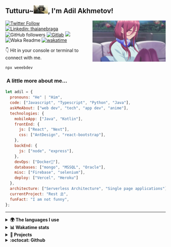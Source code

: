 <h2>Tutturu~<img src="img/tuturu.gif" width="45" alt="">, I'm Adil Akhmetov! <img src="img/miku-dance.gif" width="50" alt=""></h2>
<img align='right' src="img/miku.gif" width="230" alt="">
<a href="https://sdu.edu.kz/"><img src="img/sdu-ahegao.svg" align="right" width="100" alt=""></a>
</em></p>

[![Twitter Follow](https://img.shields.io/twitter/follow/weeebdev?label=Follow)](https://twitter.com/intent/follow?screen_name=weeebdev)
[![Linkedin: thaianebraga](https://img.shields.io/badge/-adildev-blue?style=flat-square&logo=Linkedin&logoColor=white&link=https://www.linkedin.com/in/adildev/)](https://www.linkedin.com/in/adildev/)
![GitHub followers](https://img.shields.io/github/followers/weeebdev?label=Follow&style=flat-square)
[![Gitlab](https://img.shields.io/badge/Gitlab-weeebdev-orange?style=flat-square&logo=gitlab)](https://gitlab.com/weeebdev)
![](https://visitor-badge.glitch.me/badge?page_id=weeebdev.weeebdev)
![Waka Readme](https://github.com/weeebdev/weeebdev/workflows/Waka%20Readme/badge.svg)
[![wakatime](https://wakatime.com/badge/user/1fb6390f-222e-4088-8de8-840ef1443858.svg)](https://wakatime.com/@1fb6390f-222e-4088-8de8-840ef1443858)
<!-- [![Leetcode badge](https://leetcode-badge.chyroc.cn/?name=user3449f)](https://leetcode.com/user3449f/) -->

👇 Hit in your console or terminal to connect with me.

```bash
npx weeebdev
```

### <img src="https://media.giphy.com/media/VgCDAzcKvsR6OM0uWg/giphy.gif" width="50" alt=""> A little more about me...

```javascript
let adil = {
  pronouns: "He" | "Him",
  code: ["Javascript", "Typescript", "Python", "Java"],
  askMeAbout: ["web dev", "tech", "app dev", "anime"],
  technologies: {
    mobileApp: ["Java", "Kotlin"],
    frontEnd: {
      js: ["React", "Next"],
      css: ["AntDesign", "react-bootstrap"],
    },
    backEnd: {
      js: ["node", "express"],
    },
    devOps: ["Docker🐳"],
    databases: ["mongo", "MSSQL", "Oracle"],
    misc: ["Firebase", "selenium"],
    deploy: ["Vercel", "Heroku"]
  },
  architecture: ["Serverless Architecture", "Single page applications"],
  currentProject: "Rest ⛱",
  funFact: "I am not funny",
};
```

---

<details>
  <summary><b>🌍 The languages I use</b></summary>
  <hr>
  
  
| ⏰ Past month | ⌛️ Past Year |
|---|---|
| <a href="https://wakatime.com/@adildev"><img src="https://wakatime.com/share/@adilDev/4ebe423a-b427-4031-b073-d221b9528df7.svg" height="300px"></a> | <a href="https://wakatime.com/@adildev"><img src="https://wakatime.com/share/@adilDev/1b4a30f1-9a7f-47fe-b8d2-0fc90f37fcd3.svg" height="300px"></a> |
</details>

<details>
<summary><b>📊 Wakatime stats</b><br></summary>
<div>
<hr/>

<!--START_SECTION:waka-->
![Code Time](http://img.shields.io/badge/Code%20Time-5%2C439%20hrs%2023%20mins-blue)

![Profile Views](http://img.shields.io/badge/Profile%20Views-1-blue)

![Lines of code](https://img.shields.io/badge/From%20Hello%20World%20I%27ve%20Written-10.3%20million%20lines%20of%20code-blue)

**🐱 My GitHub Data** 

> 📦 1.0 MB Used in GitHub's Storage 
 > 
> 💼 Opted to Hire
 > 
> 📜 65 Public Repositories 
 > 
> 🔑 19 Private Repositories 
 > 
**I'm an Early 🐤** 

```text
🌞 Morning                438 commits         █░░░░░░░░░░░░░░░░░░░░░░░░   04.90 % 
🌆 Daytime                4113 commits        ████████████░░░░░░░░░░░░░   46.04 % 
🌃 Evening                3512 commits        ██████████░░░░░░░░░░░░░░░   39.31 % 
🌙 Night                  870 commits         ██░░░░░░░░░░░░░░░░░░░░░░░   09.74 % 
```
📅 **I'm Most Productive on Tuesday** 

```text
Monday                   1075 commits        ███░░░░░░░░░░░░░░░░░░░░░░   12.03 % 
Tuesday                  2226 commits        ██████░░░░░░░░░░░░░░░░░░░   24.92 % 
Wednesday                1075 commits        ███░░░░░░░░░░░░░░░░░░░░░░   12.03 % 
Thursday                 1208 commits        ███░░░░░░░░░░░░░░░░░░░░░░   13.52 % 
Friday                   538 commits         ██░░░░░░░░░░░░░░░░░░░░░░░   06.02 % 
Saturday                 1017 commits        ███░░░░░░░░░░░░░░░░░░░░░░   11.38 % 
Sunday                   1794 commits        █████░░░░░░░░░░░░░░░░░░░░   20.08 % 
```


📊 **This Week I Spent My Time On** 

```text
🕑︎ Time Zone: Asia/Almaty

💬 Programming Languages: 
Other                    19 hrs 12 mins      ██████████████████████░░░   88.63 % 
HTTP Request             29 mins             █░░░░░░░░░░░░░░░░░░░░░░░░   02.30 % 
Docker                   29 mins             █░░░░░░░░░░░░░░░░░░░░░░░░   02.27 % 
Markdown                 23 mins             ░░░░░░░░░░░░░░░░░░░░░░░░░   01.84 % 
TypeScript               22 mins             ░░░░░░░░░░░░░░░░░░░░░░░░░   01.74 % 

🔥 Editors: 
Chrome                   17 hrs 47 mins      █████████████████████░░░░   82.09 % 
fish                     2 hrs 39 mins       ███░░░░░░░░░░░░░░░░░░░░░░   12.27 % 
VS Code                  30 mins             █░░░░░░░░░░░░░░░░░░░░░░░░   02.33 % 
Neovim                   23 mins             ░░░░░░░░░░░░░░░░░░░░░░░░░   01.82 % 
Postman                  19 mins             ░░░░░░░░░░░░░░░░░░░░░░░░░   01.49 % 

🐱‍💻 Projects: 
ecc                      6 hrs 45 mins       ████████░░░░░░░░░░░░░░░░░   31.14 % 
Terminal                 5 hrs 15 mins       ██████░░░░░░░░░░░░░░░░░░░   24.25 % 
mvd_portal               2 hrs 39 mins       ███░░░░░░░░░░░░░░░░░░░░░░   12.24 % 
ghostty                  1 hr 36 mins        ██░░░░░░░░░░░░░░░░░░░░░░░   07.43 % 
SketchyBar               1 hr 28 mins        ██░░░░░░░░░░░░░░░░░░░░░░░   06.83 % 

💻 Operating System: 
Mac                      21 hrs 40 mins      █████████████████████████   100.00 % 
```

**I Mostly Code in TypeScript** 

```text
TypeScript               19 repos            ████░░░░░░░░░░░░░░░░░░░░░   17.12 % 
JavaScript               14 repos            ███░░░░░░░░░░░░░░░░░░░░░░   12.61 % 
Python                   8 repos             ██░░░░░░░░░░░░░░░░░░░░░░░   07.21 % 
Typst                    2 repos             ░░░░░░░░░░░░░░░░░░░░░░░░░   01.80 % 
C++                      1 repo              ░░░░░░░░░░░░░░░░░░░░░░░░░   00.90 % 
```



**Timeline**

![Lines of Code chart](https://raw.githubusercontent.com/weeebdev/weeebdev/master/assets/bar_graph.png)


 Last Updated on 16/02/2025 01:54:01 UTC
<!--END_SECTION:waka-->
</div>
</details>

<details>
<summary><b>🧾 Projects</b></summary>
<hr>

|Project|Status|
|---|---|
|[![ReadMe Card](https://github-readme-stats.vercel.app/api/pin/?username=weeebdev&repo=waifu.pics&theme=dracula)](https://github.com/weeebdev/waifu.pics)|[![time tracker](https://wakatime.com/badge/github/weeebdev/waifu.pics.svg)](https://wakatime.com/badge/github/weeebdev/waifu.pics)|
|[![ReadMe Card](https://github-readme-stats.vercel.app/api/pin/?username=mentor-ship&repo=mentorship&theme=dracula)](https://github.com/Mentor-ship/Mentorship)|[![time tracker](https://wakatime.com/badge/github/Mentor-ship/Mentorship.svg)](https://wakatime.com/badge/github/Mentor-ship/Mentorship)|
|[![ReadMe Card](https://github-readme-stats.vercel.app/api/pin/?username=masters-and-Abu&repo=tolqyn&theme=dracula)](https://github.com/Masters-and-Abu/Tolqyn)|[![time tracker](https://wakatime.com/badge/github/Masters-and-Abu/Tolqyn.svg)](https://wakatime.com/badge/github/Masters-and-Abu/Tolqyn)|
|[![ReadMe Card](https://github-readme-stats.vercel.app/api/pin/?username=dracula&repo=unigram&theme=dracula)](https://github.com/dracula/unigram)||

</details>

<details>
  <summary><b>:octocat: Github</b></summary>
  <hr>
  <a href="https://sourcekarma.vercel.app/weeebdev"><img src="https://sourcekarma-og.vercel.app/api/weeebdev/github" alt="" align="left"/></a>
  <img src="https://github-readme-stats.vercel.app/api?username=weeebdev&show_icons=true&theme=dracula&hide_title=true&hide_rank=true&count_private=true" align="right"/>
</details>
<div align="center">
  <kbd>
    <img src="https://waifu.now.sh/sfw/hug" alt="">
  </kbd>
</div>
